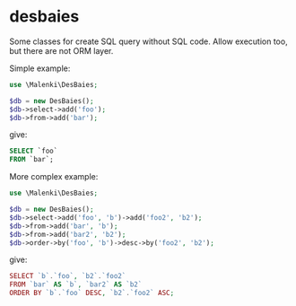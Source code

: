 desbaies
========

Some classes for create SQL query without SQL code. Allow execution too, but there are not ORM layer.

Simple example:

``` php
use \Malenki\DesBaies;

$db = new DesBaies();
$db->select->add('foo');
$db->from->add('bar');
```

give:

``` sql
SELECT `foo`
FROM `bar`;
```

More complex example:

``` php
use \Malenki\DesBaies;

$db = new DesBaies();
$db->select->add('foo', 'b')->add('foo2', 'b2');
$db->from->add('bar', 'b');
$db->from->add('bar2', 'b2');
$db->order->by('foo', 'b')->desc->by('foo2', 'b2');
```

give:

``` php
SELECT `b`.`foo`, `b2`.`foo2`
FROM `bar` AS `b`, `bar2` AS `b2`
ORDER BY `b`.`foo` DESC, `b2`.`foo2` ASC;
```


